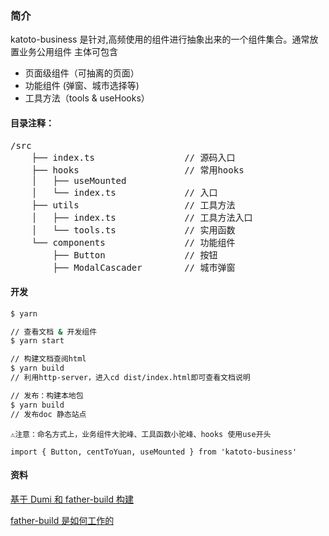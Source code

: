 ### 简介

katoto-business 是针对,高频使用的组件进行抽象出来的一个组件集合。通常放置业务公用组件
主体可包含

- 页面级组件（可抽离的页面）
- 功能组件 (弹窗、城市选择等)
- 工具方法（tools & useHooks）

#### 目录注释：

<pre>
/src
    ├── index.ts                 // 源码入口
    ├── hooks                    // 常用hooks
    │   ├── useMounted           
    │   └── index.ts             // 入口
    ├── utils                    // 工具方法
    │   ├── index.ts             // 工具方法入口
    │   └── tools.ts             // 实用函数
    └── components               // 功能组件
        ├── Button               // 按钮
        ├── ModalCascader        // 城市弹窗
</pre>

#### 开发

```bash
$ yarn
```

```bash
// 查看文档 & 开发组件
$ yarn start
```

```bash
// 构建文档查阅html
$ yarn build
// 利用http-server，进入cd dist/index.html即可查看文档说明

```

```bash
// 发布：构建本地包
$ yarn build
// 发布doc 静态站点
```

```
⚠️注意：命名方式上，业务组件大驼峰、工具函数小驼峰、hooks 使用use开头

import { Button, centToYuan, useMounted } from 'katoto-business'

```

#### 资料

[基于 Dumi 和 father-build 构建](https://www.npmjs.com/package/father-build)

[father-build 是如何工作的](https://yes-1-am.gitbook.io/blog/web-kai-fa-guo-wang-gong-zuo-chen-dian/fatherbuild-shi-ru-he-gong-zuo-de)
